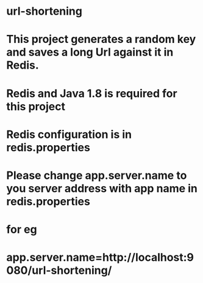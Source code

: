 # url-shortening
# This project generates a random key and saves a long Url against it in Redis.
# Redis and Java 1.8 is required for this project
# Redis configuration is in redis.properties
# Please change app.server.name to you server address with app name in redis.properties
# for eg
# app.server.name=http://localhost:9080/url-shortening/

